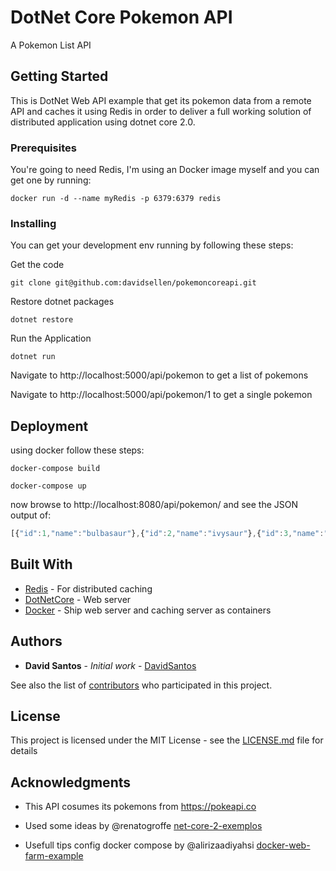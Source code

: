 # DotNet Core Pokemon API

A Pokemon List API

## Getting Started

This is DotNet Web API example that get its pokemon data from a remote API and caches it using Redis in order to deliver a full working solution of distributed application using dotnet core 2.0.

### Prerequisites

You're going to need Redis, I'm using an Docker image myself and you can get one by running:

```
docker run -d --name myRedis -p 6379:6379 redis
```

### Installing

You can get your development env running by following these steps:

Get the code

```
git clone git@github.com:davidsellen/pokemoncoreapi.git
```

Restore dotnet packages

```
dotnet restore
```

Run the Application

```
dotnet run
```

Navigate to http://localhost:5000/api/pokemon to get a list of pokemons

Navigate to http://localhost:5000/api/pokemon/1 to get a single pokemon

## Deployment

using docker follow these steps:

```
docker-compose build
````

```
docker-compose up
```

now browse to http://localhost:8080/api/pokemon/ and see the JSON output of:

```javascript
[{"id":1,"name":"bulbasaur"},{"id":2,"name":"ivysaur"},{"id":3,"name":"venusaur"},{"id":4,"name":"charmander"},{"id":5,"name":"charmeleon"},{"id":6,"name":"charizard"},{"id":7,"name":"squirtle"},{"id":8,"name":"wartortle"},{"id":9,"name":"blastoise"},{"id":10,"name":"caterpie"},{"id":11,"name":"metapod"},{"id":12,"name":"butterfree"},{"id":13,"name":"weedle"},{"id":14,"name":"kakuna"},{"id":15,"name":"beedrill"},{"id":16,"name":"pidgey"},{"id":17,"name":"pidgeotto"},{"id":18,"name":"pidgeot"},{"id":19,"name":"rattata"},{"id":20,"name":"raticate"}]
```

## Built With

* [Redis](https://redis.io) - For distributed caching
* [DotNetCore](https://dotnet.github.io) - Web server
* [Docker](https://www.docker.com) - Ship web server and caching server as containers

## Authors

* **David Santos** - *Initial work* - [DavidSantos](https://github.com/davidsellen)

See also the list of [contributors](https://github.com/davidsellen/pokemoncoreapi/contributors) who participated in this project.

## License

This project is licensed under the MIT License - see the [LICENSE.md](LICENSE.md) file for details

## Acknowledgments

* This API cosumes its pokemons from https://pokeapi.co
* Used some ideas by @renatogroffe [net-core-2-exemplos](https://medium.com/@renato.groffe/net-core-2-0-nosql-exemplos-utilizando-mongodb-documentdb-e-redis-be5f5407ff13)

* Usefull tips config docker compose by @alirizaadiyahsi [docker-web-farm-example](https://medium.com/volosoft/docker-web-farm-example-with-using-redis-haproxy-and-asp-net-core-web-api-8e3f81217fd2)